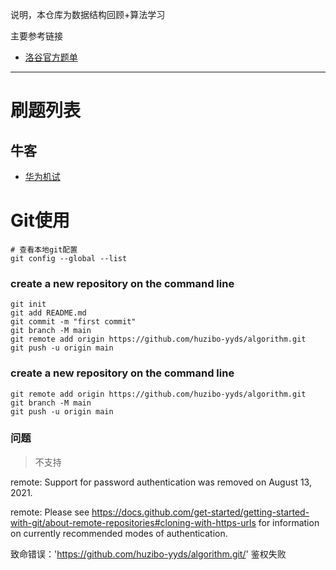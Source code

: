 说明，本仓库为数据结构回顾+算法学习



主要参考链接

+ [洛谷官方题单](https://www.luogu.com.cn/training/list)



---





# 刷题列表



## 牛客

+ [华为机试](https://www.nowcoder.com/exam/oj/ta?page=1&tpId=37&type=37)

















# Git使用



```shell
# 查看本地git配置
git config --global --list

```



### create a new repository on the command line

```shell
git init
git add README.md
git commit -m "first commit"
git branch -M main
git remote add origin https://github.com/huzibo-yyds/algorithm.git
git push -u origin main
```



### create a new repository on the command line

```shell
git remote add origin https://github.com/huzibo-yyds/algorithm.git
git branch -M main
git push -u origin main
```





### 问题

> 不支持

remote: Support for password authentication was removed on August 13, 2021.

remote: Please see https://docs.github.com/get-started/getting-started-with-git/about-remote-repositories#cloning-with-https-urls for information on currently recommended modes of authentication.

致命错误：'https://github.com/huzibo-yyds/algorithm.git/' 鉴权失败
